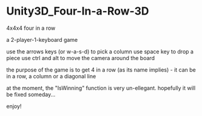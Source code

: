 # Unity3D_Four-In-a-Row-3D
4x4x4 four in a row

a 2-player-1-keyboard game

use the arrows keys (or w-a-s-d) to pick a column
use space key to drop a piece
use ctrl and alt to move the camera around the board

the purpose of the game is to get 4 in a row (as its name implies) - it can be in a row, a column or a diagonal line

at the moment, the "IsWinning" function is very un-ellegant. hopefully it will be fixed someday...

enjoy!
